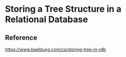# Storing a Tree Structure in a Relational Database

## Reference
https://www.baeldung.com/cs/storing-tree-in-rdb